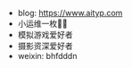 - blog: https://www.aityp.com
- 小运维一枚👷‍♂️
- 模拟游戏爱好者
- 摄影资深爱好者
- weixin: bhfdddn
<!---
typ431127/typ431127 is a ✨ special ✨ repository because its `README.md` (this file) appears on your GitHub profile.
You can click the Preview link to take a look at your changes.
--->
